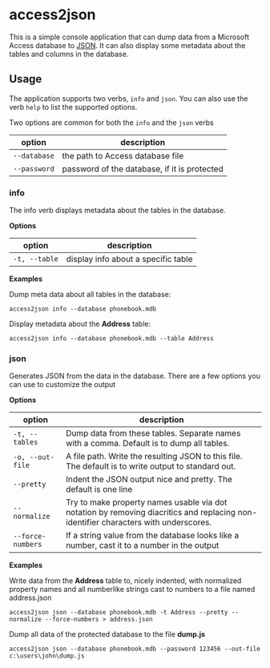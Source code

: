 # access2json

This is a simple console application that can dump data from a Microsoft Access database to [JSON](http://www.json.org/). It can also display some metadata about the tables and columns in the database. 

## Usage

The application supports two verbs, `info` and `json`. You can also use the verb `help` to list the supported options.

Two options are common for both the `info` and the `json` verbs

| option | description |
|--------|-------------|
| `--database` | the path to Access database file |
| `--password` | password of the database, if it is protected |

### info

The info verb displays metadata about the tables in the database. 

**Options**

| option | description |
|--------|-------------|
| `-t, --table` | display info about a specific table | 

**Examples**

Dump meta data about all tables in the database:

```batch
access2json info --database phonebook.mdb
```

Display metadata about the **Address** table:

```batch
access2json info --database phonebook.mdb --table Address
```

### json

Generates JSON from the data in the database. There are a few options you can use to customize the output

**Options**

| option | description |
|--------|-------------|
| `-t, --tables` | Dump data from these tables. Separate names with a comma. Default is to dump all tables. | 
| `-o, --out-file` | A file path. Write the resulting JSON to this file. The default is to write output to standard out. |
| `--pretty` | Indent the JSON output nice and pretty. The default is one line |
| `--normalize` | Try to make property names usable via dot notation by removing diacritics and replacing non-identifier characters with underscores. |
| `--force-numbers` | If a string value from the database looks like a number, cast it to a number in the output |

**Examples**

Write data from the **Address** table to, nicely indented, with normalized property names and all numberlike strings cast to numbers to a file named address.json

```batch
access2json json --database phonebook.mdb -t Address --pretty --normalize --force-numbers > address.json
```

Dump all data of the protected database to the file **dump.js**

```batch
access2json json --database phonebook.mdb --password 123456 --out-file c:\users\john\dump.js  
```

